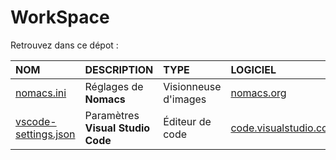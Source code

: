 # WorkSpace

Retrouvez dans ce dépot :

|NOM|DESCRIPTION|TYPE|LOGICIEL|
|:--|:--|:--|:--|
|[nomacs.ini](https://github.com/jasonchampagne/WorkSpace/blob/master/nomacs.ini)|Réglages de **Nomacs**|Visionneuse d'images|[nomacs.org](https://nomacs.org)|
|[vscode-settings.json](https://github.com/jasonchampagne/WorkSpace/blob/master/vscode-settings.json)|Paramètres **Visual Studio Code**|Éditeur de code|[code.visualstudio.com](https://code.visualstudio.com)|
